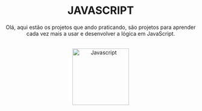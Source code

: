 <div align="center">
 <h1 align="center"> JAVASCRIPT </h1>
 <p> Olá, aqui estão os projetos que ando praticando, são projetos para aprender cada vez mais a usar e desenvolver a lógica em JavaScript. </p>
 <br>
 <img src="https://cdn.jsdelivr.net/gh/devicons/devicon/icons/javascript/javascript-original.svg" alt="Javascript" width="150" height="150"/>
</div>
